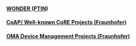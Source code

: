 #### [WONDER (PTIN)](wonder.md)

#### [CoAP/ Well-known CoRE Projects (Fraunhofer)](CoAP_well_known_core.md)

#### [OMA Device Management Projects (Fraunhofer)](OMA_DM_LWM2M_projects.md)


